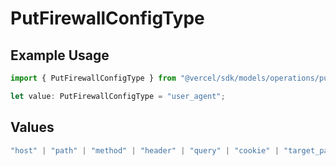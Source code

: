 # PutFirewallConfigType

## Example Usage

```typescript
import { PutFirewallConfigType } from "@vercel/sdk/models/operations/putfirewallconfig.js";

let value: PutFirewallConfigType = "user_agent";
```

## Values

```typescript
"host" | "path" | "method" | "header" | "query" | "cookie" | "target_path" | "ip_address" | "region" | "protocol" | "scheme" | "environment" | "user_agent" | "geo_continent" | "geo_country" | "geo_country_region" | "geo_city" | "geo_as_number" | "ja4_digest" | "ja3_digest" | "rate_limit_api_id"
```